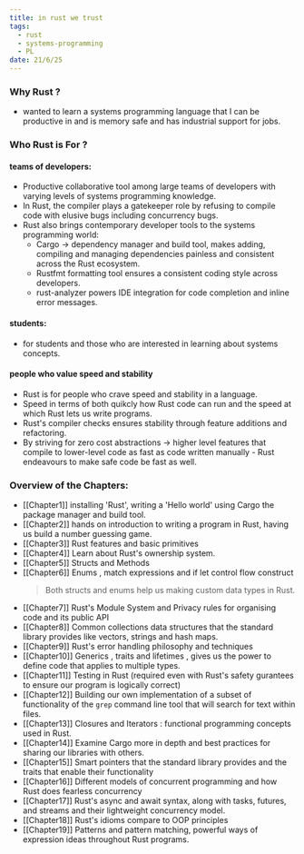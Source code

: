 ```yaml
---
title: in rust we trust
tags:
  - rust
  - systems-programming
  - PL
date: 21/6/25
---
```

### Why Rust ?
- wanted to learn a systems programming language that I can be productive in and is memory safe and has industrial support for jobs.

### Who Rust is For ?
#### teams of developers:
- Productive collaborative tool among large teams of developers with varying levels of systems programming knowledge.
- In Rust, the compiler plays a gatekeeper role by refusing to compile code with elusive bugs including concurrency bugs.
- Rust also brings contemporary developer tools to the systems programming world:
	- Cargo -> dependency manager and build tool, makes adding, compiling and managing dependencies painless and consistent across the Rust ecosystem.
	- Rustfmt formatting tool ensures a consistent coding style across developers.
	- rust-analyzer powers IDE integration for code completion and inline error messages.
#### students:
- for students and those who are interested in learning about systems concepts.

#### people who value speed and stability
- Rust is for people who crave speed and stability in a language. 
- Speed in terms of both quikcly how Rust code can run and the speed at which Rust lets us write programs.
- Rust's compiler checks ensures stability through feature additions and refactoring.
- By striving for zero cost abstractions -> higher level features that compile to lower-level code as fast as code written manually - Rust endeavours to make safe code be fast as well.

### Overview of the Chapters:
- [[Chapter1]] installing 'Rust', writing a 'Hello world' using Cargo the package manager and build tool.
- [[Chapter2]] hands on introduction to writing a program in Rust, having us build a number guessing game.
- [[Chapter3]] Rust features and basic primitives 
- [[Chapter4]] Learn about Rust's ownership system.
- [[Chapter5]] Structs and Methods 
- [[Chapter6]] Enums , match expressions and if let control flow construct 
	> Both structs and enums help us making custom data types in Rust.
- [[Chapter7]] Rust's Module System and Privacy rules for organising code and its public API 
- [[Chapter8]] Common collections data structures that the standard library provides like vectors, strings and hash maps.
- [[Chapter9]] Rust's error handling philosophy and techniques 
- [[Chapter10]] Generics , traits and lifetimes , gives us the power to define code that applies to multiple types.
- [[Chapter11]] Testing in Rust (required even with Rust's safety gurantees to ensure our program is logically correct)
- [[Chapter12]] Building our own implementation of a subset of functionality of the `grep` command line tool that will search for text within files.
- [[Chapter13]] Closures and Iterators : functional programming concepts used in Rust.
- [[Chapter14]] Examine Cargo more in depth and best practices for sharing our libraries with others.
- [[Chapter15]] Smart pointers that the standard library provides and the traits that enable their functionality
- [[Chapter16]] Different models of concurrent programming and how Rust does fearless concurrency
- [[Chapter17]] Rust's async and await syntax, along with tasks, futures, and streams and their lightweight concurrency model.
- [[Chapter18]] Rust's idioms compare to OOP principles 
- [[Chapter19]] Patterns and pattern matching, powerful ways of expression ideas throughout Rust programs.